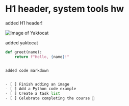 # H1 header, system tools hw





added H1 header!

![Image of Yaktocat](https://octodex.github.com/images/yaktocat.png)


added yaktocat

```python
def greet(name):
    return f"Hello, {name}!"


added code markdown


- [ ] Finish adding an image
- [ ] Add a Python code example
- [ ] Create a task list
- [ ] Celebrate completing the course 🎉
